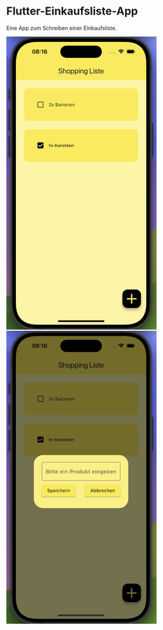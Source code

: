 # Flutter-Einkaufsliste-App
Eine App zum Schreiben einer Einkaufsliste.

<img title="Screenshot App" alt="Alt text" src="screenshots/screenshot1.png">  

<img title="Screenshot App" alt="Alt text" src="screenshots/screenshot2.png"> 

